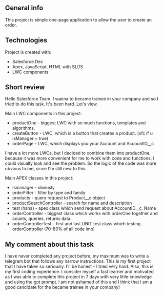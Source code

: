 ## General info
This project is simple one-page application to allow the user to create an order.
	
## Technologies
Project is created with:
* Salesforce Dev
* Apex, JavaScript, HTML with SLDS
* LWC components
	
## Short review

Hello Salesforce Team. I wanna to became trainee in your company and so I tried to do this task. It's been hard. Let's view.

Main LWC components in this project:
* productOne - biggest LWC with so much functions, templates and algorithms.
* createButton - LWC, which is a button that creates a product. (ofc if u isManager = true)
* orderPage - LWC, which displays you your Account and AccountID__c

I have a lot more LWCs, but I decided to combine them into productOne, because it was more convenient for me to work with code and functions, I could visually look and see the problem. So the logic of the code was more obvious to me, since I'm still new to this.

Main APEX classes in this project:
* ismanager - obviusly
* orderFilter - filter by type and family
* products - query request to Product__c object
* productSearchController - search for name and description
* test (haha) - apex class which send request about AccountID__c, Name
* orderController - biggest class which works with orderOne together and counts, queries, returns data.
* orderControllerTest - first and last UNIT test class which testing orderController (70-80% of all code imo)


## My comment about this task
I have never completed any project before, my maximum was to write a telegram bot that follows any narrow instructions. This is my first project that I have taken so seriously. I'll be honest - I tried very hard. Also, this is my first coding experience. I consider myself a fast learner and motivated as I was able to complete this project in 7 days with very little knowledge and using the gpt prompt. I am not ashamed of this and I think that I am a good candidate for the became trainee in your company!

